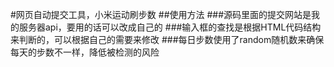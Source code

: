 #网页自动提交工具，小米运动刷步数
##使用方法
###源码里面的提交网站是我的服务器api，要用的话可以改成自己的
###输入框的查找是根据HTML代码结构来判断的，可以根据自己的需要来修改
###每日步数使用了random随机数来确保每天的步数不一样，降低被检测的风险